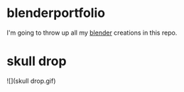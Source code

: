 # blenderportfolio
I'm going to throw up all my [blender](https://www.blender.org/) creations in this repo.

# skull drop 

![](skull drop.gif)


